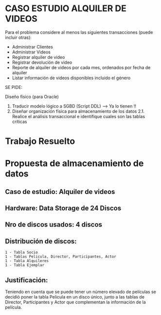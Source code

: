 # CASO ESTUDIO ALQUILER DE VIDEOS

Para el problema considere al menos las siguientes transacciones (puede incluir otras):
* Administrar Clientes
* Administrar Videos
* Registrar alquiler de video
* Registrar devolución de video
* Reporte de alquiler de videos por cada mes, ordenados por fecha de alquiler
* Listar información de videos disponibles incluido el género

SE PIDE:

Diseño físico (para Oracle)
1.  Traducir modelo lógico a SGBD (Script DDL) --> Ya lo tienen !!
2.  Diseñar organización física para almacenamiento de los datos
2.1.  Realice el análisis transaccional e identifique cuales son las tablas críticas


# Trabajo Resuelto

# Propuesta de almacenamiento de datos
## Caso de estudio: Alquiler de videos
## Hardware: Data Storage de 24 Discos

## Nro de discos usados: 4 discos

## Distribución de discos:
	1 - Tabla Socio
	1 - Tablas Pelicula, Director, Participantes, Actor
	1 - Tabla Alquileres
	1 - Tabla Ejemplar

## Justificación:
Teniendo en cuenta que se puede tener un número elevado de películas se decidió poner la tabla Pelicula en un disco único, junto a las tablas de Director, Participantes y  Actor que complementan la información de la película.
